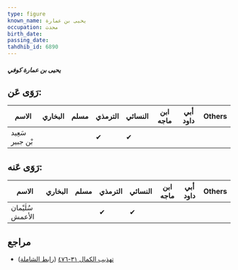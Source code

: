 ```yaml
---
type: figure
known_name: يحيى بن عمارة
occupation: محدث
birth_date:
passing_date:
tahdhib_id: 6890
---
```

##### يحيى بن عمارة كوفي

## رَوَى عَن:
| الاسم           | البخاري | مسلم | الترمذي | النسائي | ابن ماجه | أبي داود | Others |
| --------------- | ------- | ---- | ------- | ------- | -------- | -------- | ------ |
| سَعِيد بْن جبير |         |      | ✔       | ✔       |          |          |        |
## رَوَى عَنه:
| الاسم            | البخاري | مسلم | الترمذي | النسائي | ابن ماجه | أبي داود | Others |
| ---------------- | ------- | ---- | ------- | ------- | -------- | -------- | ------ |
| سُلَيْمان الأعمش |         |      | ✔       | ✔       |          |          |        |
## مراجع
- [تهذيب الكمال ٣١-٤٧٦](obsidian://open?vault=Tahdhib-al-Kamal&file=Figures/٦٨٩٠-يحيى%20بن%20عمارة%20كوفي) ([رابط الشاملة](https://shamela.ws/book/3722/17024))